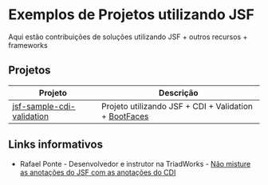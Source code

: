 # Exemplos de Projetos utilizando JSF

Aqui estão contribuições de soluções utilizando JSF + outros recursos + frameworks

## Projetos

Projeto         | Descrição
--------------- | -------------
[jsf-sample-cdi-validation](https://github.com/SouJava-Rio/soujava-rio-labs/tree/master/jsf-samples/jsf-sample-cdi-validation) | Projeto utilizando JSF + CDI + Validation + [BootFaces](https://www.bootsfaces.net)


## Links informativos

* Rafael Ponte - Desenvolvedor e instrutor na TriadWorks - [Não misture as anotações do JSF com as anotações do CDI](http://blog.triadworks.com.br/nao-misture-anotacoes-do-jsf-com-anotacoes-do-cdi)
